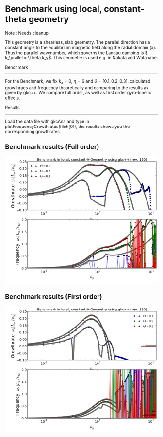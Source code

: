 Benchmark using local, constant-theta geometry
===============================================

  Note : Needs cleanup


This geometry is a shearless, slab geometry. The parallel
direction has a constant angle to the equilibrium magnetic field
along the radial domain (x). Thus the parallel wavenumber, which
governs the Landau damping is $ k_\prallel = \Theta k_y$.
This geometry is used e.g. in  Nakata and Watanabe.


Benchmark
____________

For the Benchmark, we fix $k_x = 0$, $\eta=6$ and $\theta = [0.1, 0.2, 0.3]$,
calculated growthraes and frequency theoretically and comparing to the results
as given by gkc++. We compare full order, as well as first order gyro-kinetic
effects.

Results
_________

Load the data file with gkcAna and type in
plotFrequencyGrowthrates(fileh[0]), the results shows
you the corresponding growthrates

## Benchmark results (Full order)
![Caption text](ConstantTheta_Gyro.png   "Benchmark for local, Constant-Theta geometry")

## Benchmark results (First order)
![Caption text](ConstantTheta_Gyro_1.png "Benchmark for local, Constant-Theta geometry")
